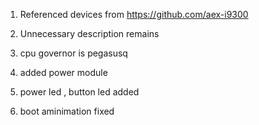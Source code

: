 
1. Referenced devices from 
https://github.com/aex-i9300

2. Unnecessary description remains

3. cpu governor is pegasusq 

4. added power module

5. power led , button led added

6. boot aminimation fixed
